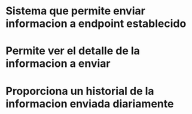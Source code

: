 # Sistema que permite enviar informacion a endpoint establecido

# Permite ver el detalle de la informacion a enviar

# Proporciona un historial de la informacion enviada diariamente